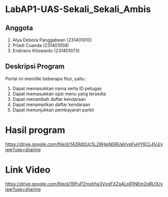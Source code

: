 # LabAP1-UAS-Sekali_Sekali_Ambis
## Anggota 
1. Alya Debora Panggabean (231401010)
2. Priadi Cuanda (231401058)
3. Endriano Kitswanto (231401073)
## Deskripsi Program
Portal ini memiliki beberapa fitur, yaitu :
1. Dapat memasukkan nama serta ID petugas
2. Dapat memasukkan opsi menu yang tersedia
3. Dapat menambah daftar kendaraan
4. Dapat menampilkan daftar kendaraan
5. Dapat menunjukkan pembayaran parkir
# Hasil program
https://drive.google.com/file/d/142Rd0Uc5L26HjpN0RUaVvpFuHY6CL4VJ/view?usp=sharing
# Link Video 
https://drive.google.com/file/d/19PuPZmshfw3VxgFXZpALpR1NEm2qRLtX/view?usp=sharing
